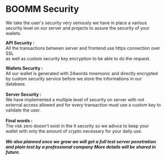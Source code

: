 # BOOMM Security

We take the user's security very seriously we have in place a various security level on our server and projects to assure the security of your wallets.

**API Security :** \
All the transactions between server and frontend use https connection over SSL \
as well as custom security key encryption to be able to do the request.

**Wallets Security :** \
All our wallet is generated with 24words mnemonic and directly encrypted by custom security service before we store the informations in our database.\
\
**Server Security :** \
We have implemented a multiple level of security on server with not external access allowed and for every transaction must use a custom key to validate the user.\
\
**Final words :** \
The risk zero doesn't exist in the It security so we adivce to keep your wallet with only the amount of crypto necessary for your daily use.\
\
_**We also planned once we grow we will get a full test server penetration and plain test by a professional company More details will be shared in future.**_

